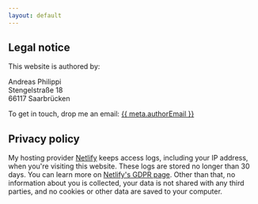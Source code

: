 ```yaml
---
layout: default
---
```


## Legal notice

This website is authored by:

Andreas Philippi<br/>
Stengelstraße 18<br/>
66117 Saarbrücken

To get in touch, drop me an email: <a href="mailto:{{ meta.authorEmail }}">{{ meta.authorEmail }}</a>

## Privacy policy

My hosting provider <a href="https://netlify.com">Netlify</a> keeps access logs, including your IP address, when you're visiting this website. These logs are stored no longer than 30 days. You can learn more on <a href="https://www.netlify.com/gdpr/">Netlify's GDPR page</a>. Other than that, no information about you is collected, your data is not shared with any third parties, and no cookies or other data are saved to your computer.
